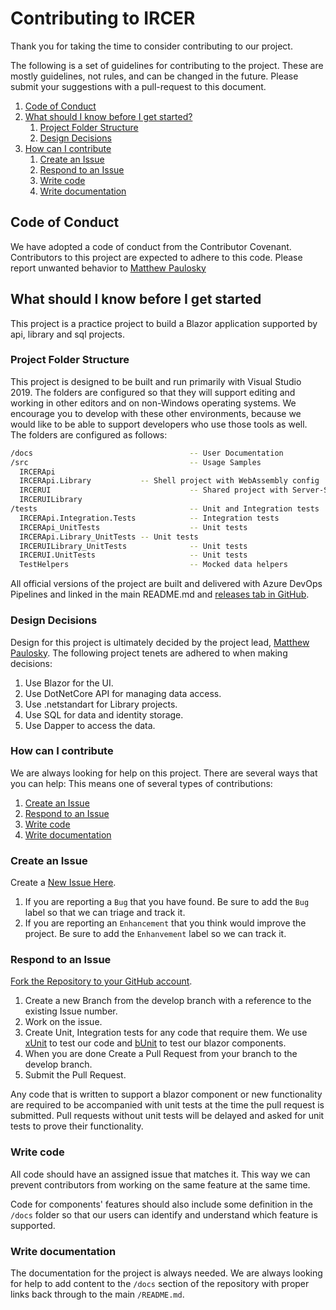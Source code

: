 # Contributing to IRCER

Thank you for taking the time to consider contributing to our project.

The following is a set of guidelines for contributing to the project.  These are mostly guidelines, not rules, and can be changed in the future.  Please submit your suggestions with a pull-request to this document.

1. [Code of Conduct](#code-of-conduct)
1. [What should I know before I get started?](#what-should-i-know-before-i-get-started?)
    1. [Project Folder Structure](#project-folder-structure)
    1. [Design Decisions](#design-decisions)
1. [How can I contribute](#how-can-i-contribute)
    1. [Create an Issue](#create-an-issue)
    1. [Respond to an Issue](#respond-to-an-issue)
    1. [Write code](#write-code)
    1. [Write documentation](#write-documentation)

## Code of Conduct

We have adopted a code of conduct from the Contributor Covenant.  Contributors to this project are expected to adhere to this code.  Please report unwanted behavior to [Matthew Paulosky](mailto:matthew.paulosky@outlook.com)

## What should I know before I get started

This project is a practice project to build a Blazor application supported by api, library and sql projects.

### Project Folder Structure

This project is designed to be built and run primarily with Visual Studio 2019. The folders are configured so that they will support editing and working in other editors and on non-Windows operating systems.  We encourage you to develop with these other environments, because we would like to be able to support developers who use those tools as well.  The folders are configured as follows:

```bash
/docs                                   -- User Documentation
/src                                    -- Usage Samples
  IRCERApi
  IRCERApi.Library           -- Shell project with WebAssembly config
  IRCERUI                               -- Shared project with Server-Side config
  IRCERUILibrary
/tests                                  -- Unit and Integration tests
  IRCERApi.Integration.Tests            -- Integration tests
  IRCERApi_UnitTests                    -- Unit tests
  IRCERApi.Library_UnitTests -- Unit tests
  IRCERUILibrary_UnitTests              -- Unit tests
  IRCERUI.UnitTests                     -- Unit tests
  TestHelpers                           -- Mocked data helpers
```

All official versions of the project are built and delivered with Azure DevOps Pipelines and linked in the main README.md and [releases tab in GitHub](https://github.com/mpaulosky/IRCERSolution/releases).

### Design Decisions

Design for this project is ultimately decided by the project lead, [Matthew Paulosky](mailto:matthew.paulosky@outlook.com).  The following project tenets are adhered to when making decisions:

1. Use Blazor for the UI.
1. Use DotNetCore API for managing data access.
1. Use .netstandart for Library projects.
1. Use SQL for data and identity storage.
1. Use Dapper to access the data.

### How can I contribute

We are always looking for help on this project.  There are several ways that you can help:
This means one of several types of contributions:

1. [Create an Issue](#create-an-issue)
1. [Respond to an Issue](#respond-to-an-issue)
1. [Write code](#write-code)
1. [Write documentation](#write-documentation)

### Create an Issue

Create a [New Issue Here](https://github.com/mpaulosky/IRCERApplication/issues).

  1. If you are reporting a `Bug` that you have found. Be sure to add the `Bug` label so that we can triage and track it.
  1. If you are reporting an `Enhancement` that you think would improve the project. Be sure to add the `Enhanvement` label so we can track it.

### Respond to an Issue

[Fork the Repository to your GitHub account](https://github.com/mpaulosky/IRCERSolution/fork).

1. Create a new Branch from the develop branch with a reference to the existing Issue number.
1. Work on the issue.
1. Create Unit, Integration tests for any code that require them. We use [xUnit](https://www.nuget.org/packages/xunit/) to test our code and [bUnit](https://www.nuget.org/packages/bunit/) to test our blazor components.
1. When you are done Create a Pull Request from your branch to the develop branch.
1. Submit the Pull Request.

Any code that is written to support a blazor component or new functionality are required to be accompanied with unit tests at the time the pull request is submitted.  Pull requests without unit tests will be delayed and asked for unit tests to prove their functionality.

### Write code

All code should have an assigned issue that matches it.  This way we can prevent contributors from working on the same feature at the same time.

Code for components' features should also include some definition in the `/docs` folder so that our users can identify and understand which feature is supported.

### Write documentation

The documentation for the project is always needed.  We are always looking for help to add content to the `/docs` section of the repository with proper links back through to the main `/README.md`.
